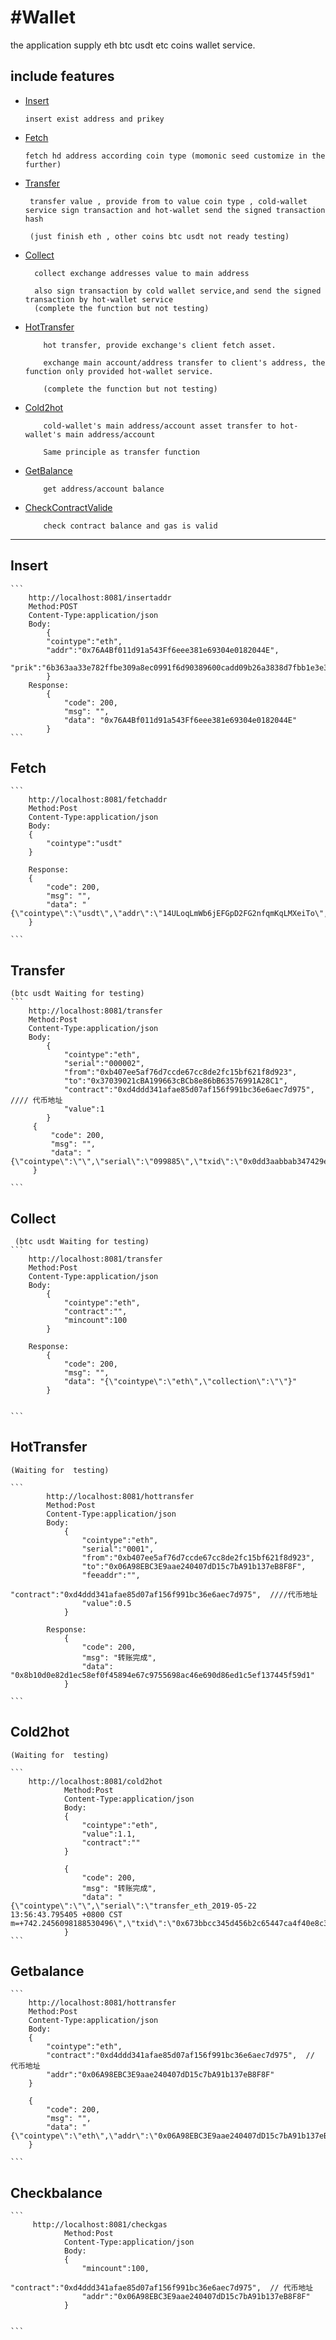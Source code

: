 #Wallet
===

the application supply eth btc usdt etc coins wallet service.

include features
-----------------------------------------------------------------------
  * [Insert](#insert)

        insert exist address and prikey

  * [Fetch](#fetch)

        fetch hd address according coin type (momonic seed customize in the further)

  * [Transfer](#transfer)

         transfer value , provide from to value coin type , cold-wallet service sign transaction and hot-wallet send the signed transaction hash

         (just finish eth , other coins btc usdt not ready testing)

  * [Collect](#collect)

          collect exchange addresses value to main address

          also sign transaction by cold wallet service,and send the signed transaction by hot-wallet service
          (complete the function but not testing)

  * [HotTransfer](#hotTransfer)

            hot transfer, provide exchange's client fetch asset.

            exchange main account/address transfer to client's address, the function only provided hot-wallet service.

            (complete the function but not testing)

  * [Cold2hot](#cold2hot)

            cold-wallet's main address/account asset transfer to hot-wallet's main address/account

            Same principle as transfer function

  * [GetBalance](#getbalance)

            get address/account balance


  * [CheckContractValide](#checkbalance)

            check contract balance and gas is valid
-------------------------------------------------------------------------

## Insert

    ```
        http://localhost:8081/insertaddr
        Method:POST
        Content-Type:application/json
        Body:
            {
            "cointype":"eth",
            "addr":"0x76A4Bf011d91a543Ff6eee381e69304e0182044E",
            "prik":"6b363aa33e782ffbe309a8ec0991f6d90389600cadd09b26a3838d7fbb1e3e3e"
            }
        Response:
            {
                "code": 200,
                "msg": "",
                "data": "0x76A4Bf011d91a543Ff6eee381e69304e0182044E"
            }
    ```

## Fetch

    ```
        http://localhost:8081/fetchaddr
        Method:Post
        Content-Type:application/json
        Body:
        {
        	"cointype":"usdt"
        }

        Response:
        {
            "code": 200,
            "msg": "",
            "data": "{\"cointype\":\"usdt\",\"addr\":\"14ULoqLmWb6jEFGpD2FG2nfqmKqLMXeiTo\",\"success\":true}"
        }

    ```

## Transfer
    (btc usdt Waiting for testing)
    ```
        http://localhost:8081/transfer
        Method:Post
        Content-Type:application/json
        Body:
            {
            	"cointype":"eth",
            	"serial":"000002",
            	"from":"0xb407ee5af76d7ccde67cc8de2fc15bf621f8d923",
            	"to":"0x37039021cBA199663cBCb8e86bB63576991A28C1",
            	"contract":"0xd4ddd341afae85d07af156f991bc36e6aec7d975",  //// 代币地址
            	"value":1
            }
         {
             "code": 200,
             "msg": "",
             "data": "{\"cointype\":\"\",\"serial\":\"099885\",\"txid\":\"0x0dd3aabbab347429ec5d868694853ce7e6595d13d7ecc993f0ae409fa8ca142a\",\"status\":\"pending\",\"success\":true}"
         }

    ```
## Collect
     (btc usdt Waiting for testing)
    ```
        http://localhost:8081/transfer
        Method:Post
        Content-Type:application/json
        Body:
            {
            	"cointype":"eth",
            	"contract":"",
            	"mincount":100
            }

        Response:
            {
                "code": 200,
                "msg": "",
                "data": "{\"cointype\":\"eth\",\"collection\":\"\"}"
            }


    ```

## HotTransfer

    (Waiting for  testing)

    ```
            http://localhost:8081/hottransfer
            Method:Post
            Content-Type:application/json
            Body:
                {
                	"cointype":"eth",
                	"serial":"0001",
                	"from":"0xb407ee5af76d7ccde67cc8de2fc15bf621f8d923",
                	"to":"0x06A98EBC3E9aae240407dD15c7bA91b137eB8F8F",
                	"feeaddr":"",
                	"contract":"0xd4ddd341afae85d07af156f991bc36e6aec7d975",  ////代币地址
                	"value":0.5
                }

            Response:
                {
                    "code": 200,
                    "msg": "转账完成",
                    "data": "0x8b10d0e82d1ec58ef0f45894e67c9755698ac46e690d86ed1c5ef137445f59d1"
                }

    ```

## Cold2hot

    (Waiting for  testing)

    ```
        http://localhost:8081/cold2hot
                Method:Post
                Content-Type:application/json
                Body:
                {
                	"cointype":"eth",
                	"value":1.1,
                	"contract":""
                }

                {
                    "code": 200,
                    "msg": "转账完成",
                    "data": "{\"cointype\":\"\",\"serial\":\"transfer_eth_2019-05-22 13:56:43.795405 +0800 CST m=+742.2456098188530496\",\"txid\":\"0x673bbcc345d456b2c65447ca4f40e8c3a15fbf85b8c4bbe40b9e2fec7902d7f4\",\"status\":\"pending\",\"success\":true}"
                }
    ```


## Getbalance

    ```
        http://localhost:8081/hottransfer
        Method:Post
        Content-Type:application/json
        Body:
        {
        	"cointype":"eth",
        	"contract":"0xd4ddd341afae85d07af156f991bc36e6aec7d975",  // 代币地址
        	"addr":"0x06A98EBC3E9aae240407dD15c7bA91b137eB8F8F"
        }

        {
            "code": 200,
            "msg": "",
            "data": "{\"cointype\":\"eth\",\"addr\":\"0x06A98EBC3E9aae240407dD15c7bA91b137eB8F8F\",\"Balance\":\"1.500000000000000000\"}"
        }

    ```

## Checkbalance

    ```
         http://localhost:8081/checkgas
                Method:Post
                Content-Type:application/json
                Body:
                {
                	"mincount":100,
                	"contract":"0xd4ddd341afae85d07af156f991bc36e6aec7d975",  // 代币地址
                	"addr":"0x06A98EBC3E9aae240407dD15c7bA91b137eB8F8F"
                }


    ```